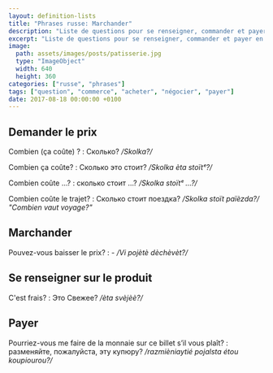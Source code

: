 ```yaml
---
layout: definition-lists
title: "Phrases russe: Marchander"
description: "Liste de questions pour se renseigner, commander et payer en russe."
excerpt: "Liste de questions pour se renseigner, commander et payer en russe."
image:
  path: assets/images/posts/patisserie.jpg
  type: "ImageObject"
  width: 640
  height: 360
categories: ["russe", "phrases"]
tags: ["question", "commerce", "acheter", "négocier", "payer"]
date: 2017-08-18 00:00:00 +0100
---
```


## Demander le prix

Combien (ça coûte) ?
: Сколько?
*/Skolka?/*

Combien ça coûte?
: Сколько это стоит?
*/Skolka èta stoïtᵉ?/*

Combien coûte …?
: сколько стоит …?
*/Skolka stoïtᵉ …?/*

Combien coûte le trajet?
: Сколько стоит поездка?
*/Skolka stoït païèzda?/ "Combien vaut voyage?"*


## Marchander

Pouvez-vous baisser le prix?
: -
*/Vi pojètè dèchèvèt?/*


## Se renseigner sur le produit

C'est frais?
: Это Свежее?
*/èta svèjèè?/*


## Payer

Pourriez-vous me faire de la monnaie sur ce billet s’il vous plaît?
: разменяйте, пожалуйста, эту купюру?
*/razmièniaytié pojalsta étou koupiourou?/*
